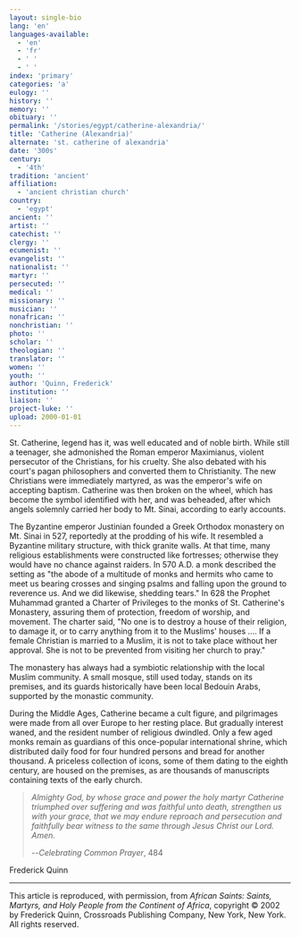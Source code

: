 ```yaml
---
layout: single-bio
lang: 'en'
languages-available:
  - 'en'
  - 'fr'
  - ' '
  - ' '
index: 'primary'
categories: 'a'
eulogy: ''
history: ''
memory: ''
obituary: ''
permalink: '/stories/egypt/catherine-alexandria/'
title: 'Catherine (Alexandria)'
alternate: 'st. catherine of alexandria'
date: '300s'
century:
  - '4th'
tradition: 'ancient'
affiliation:
  - 'ancient christian church'
country:
  - 'egypt'
ancient: ''
artist: ''
catechist: ''
clergy: ''
ecumenist: ''
evangelist: ''
nationalist: ''
martyr: ''
persecuted: ''
medical: ''
missionary: ''
musician: ''
nonafrican: ''
nonchristian: ''
photo: ''
scholar: ''
theologian: ''
translator: ''
women: ''
youth: ''
author: 'Quinn, Frederick'
institution: ''
liaison: ''
project-luke: ''
upload: 2000-01-01
---
```



St. Catherine, legend has it, was well educated and of noble birth. While still a teenager, she admonished the Roman emperor Maximianus, violent persecutor of the Christians, for his cruelty. She also debated with his court's pagan philosophers and converted them to Christianity. The new Christians were immediately martyred, as was the emperor's wife on accepting baptism. Catherine was then broken on the wheel, which has become the symbol identified with her, and was beheaded, after which angels solemnly carried her body to Mt. Sinai, according to early accounts.

The Byzantine emperor Justinian founded a Greek Orthodox monastery on Mt. Sinai in 527, reportedly at the prodding of his wife. It resembled a Byzantine military structure, with thick granite walls. At that time, many religious establishments were constructed like fortresses; otherwise they would have no chance against raiders. In 570 A.D. a monk described the setting as "the abode of a multitude of monks and hermits who came to meet us bearing crosses and singing psalms and falling upon the ground to reverence us. And we did likewise, shedding tears." In 628 the Prophet Muhammad granted a Charter of Privileges to the monks of St. Catherine's Monastery, assuring them of protection, freedom of worship, and movement. The charter said, "No one is to destroy a house of their religion, to damage it, or to carry anything from it to the Muslims' houses .... If a female Christian is married to a Muslim, it is not to take place without her approval. She is not to be prevented from visiting her church to pray."

The monastery has always had a symbiotic relationship with the local Muslim community. A small mosque, still used today, stands on its premises, and its guards historically have been local Bedouin Arabs, supported by the monastic community.

During the Middle Ages, Catherine became a cult figure, and pilgrimages were made from all over Europe to her resting place. But gradually interest waned, and the resident number of religious dwindled. Only a few aged monks remain as guardians of this once-popular international shrine, which distributed daily food for four hundred persons and bread for another thousand. A priceless collection of icons, some of them dating to the eighth century, are housed on the premises, as are thousands of manuscripts containing texts of the early church.

> *Almighty God, by whose grace and power the holy martyr Catherine triumphed over suffering and was faithful unto death, strengthen us with your grace, that we may endure reproach and persecution and faithfully bear witness to the same through Jesus Christ our Lord. Amen.*
> 
> --*Celebrating Common Prayer*, 484

Frederick Quinn

---

This article is reproduced, with permission, from *African Saints: Saints, Martyrs, and Holy People from the Continent of Africa*, copyright &copy; 2002 by Frederick Quinn, Crossroads Publishing Company, New York, New York.  All rights reserved.